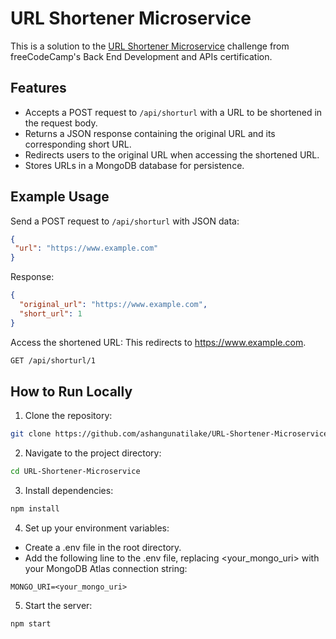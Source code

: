 # URL Shortener Microservice

This is a solution to the [URL Shortener Microservice](https://www.freecodecamp.org/learn/back-end-development-and-apis/back-end-development-and-apis-projects/url-shortener-microservice) challenge from freeCodeCamp's Back End Development and APIs certification.

## Features

- Accepts a POST request to `/api/shorturl` with a URL to be shortened in the request body.
- Returns a JSON response containing the original URL and its corresponding short URL.
- Redirects users to the original URL when accessing the shortened URL.
- Stores URLs in a MongoDB database for persistence.

## Example Usage

Send a POST request to `/api/shorturl` with JSON data:
```json
{
 "url": "https://www.example.com"
}
```

Response:
```json
{
  "original_url": "https://www.example.com",
  "short_url": 1
}
```
Access the shortened URL: This redirects to https://www.example.com.
```bash
GET /api/shorturl/1
```

## How to Run Locally
1. Clone the repository:
```bash
git clone https://github.com/ashangunatilake/URL-Shortener-Microservice.git
```

2. Navigate to the project directory:
```bash
cd URL-Shortener-Microservice
```

3. Install dependencies:
```bash
npm install
```

4. Set up your environment variables:
- Create a .env file in the root directory.
- Add the following line to the .env file, replacing <your_mongo_uri> with your MongoDB Atlas connection string:
```env
MONGO_URI=<your_mongo_uri>
```

5. Start the server:
```bash
npm start
```

